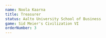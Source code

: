 ```yaml
---
name: Noola Kaarna
title: Treasurer
status: Aalto University School of Business
game: Sid Meier's Civilization VI
orderNumber: 3
---
```


